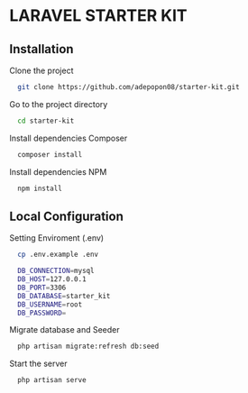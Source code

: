 # LARAVEL STARTER KIT

## Installation

Clone the project

```bash
  git clone https://github.com/adepopon08/starter-kit.git
```

Go to the project directory

```bash
  cd starter-kit
```

Install dependencies Composer

```bash
  composer install
```

Install dependencies NPM

```bash
  npm install
```

## Local Configuration

Setting Enviroment (.env)

```bash
  cp .env.example .env
```

```bash
  DB_CONNECTION=mysql
  DB_HOST=127.0.0.1
  DB_PORT=3306
  DB_DATABASE=starter_kit
  DB_USERNAME=root
  DB_PASSWORD=
```

Migrate database and Seeder

```bash
  php artisan migrate:refresh db:seed
```

Start the server

```bash
  php artisan serve
```
